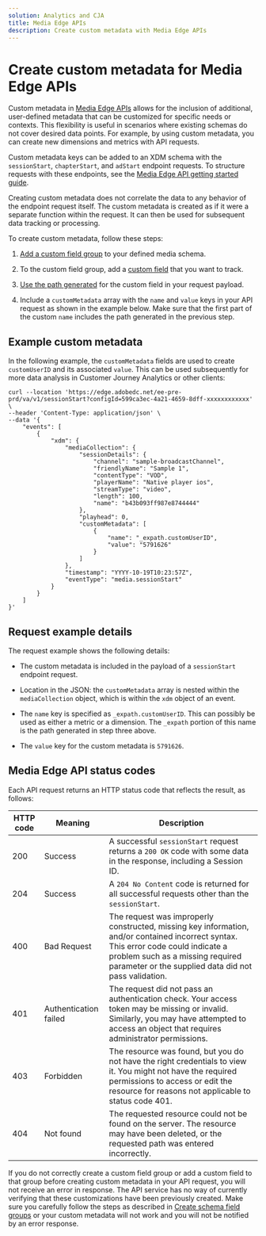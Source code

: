 ```yaml
---
solution: Analytics and CJA
title: Media Edge APIs
description: Create custom metadata with Media Edge APIs
---
```


# Create custom metadata for Media Edge APIs

Custom metadata in [Media Edge APIs](index.md) allows for the inclusion of additional, user-defined metadata that can be customized for specific needs or contexts. This flexibility is useful in scenarios where existing schemas do not cover desired data points. For example, by using custom metadata, you can create new dimensions and metrics with API requests. 

Custom metadata keys can be added to an XDM schema with the `sessionStart`, `chapterStart`, and `adStart` endpoint requests. To structure requests with these endpoints, see the [Media Edge API getting started guide](getting-started.md).

Creating custom metadata does not correlate the data to any behavior of the endpoint request itself. The custom metadata is created as if it were a separate function within the request. It can then be used for subsequent data tracking or processing.

To create custom metadata, follow these steps:

1. [Add a custom field group](https://experienceleague.adobe.com/en/docs/experience-platform/xdm/ui/resources/field-groups#create) to your defined media schema. 

2. To the custom field group, add a [custom field](https://experienceleague.adobe.com/en/docs/experience-platform/xdm/ui/resources/field-groups#add-fields) that you want to track.

3. [Use the path generated](https://experienceleague.adobe.com/en/docs/experience-platform/xdm/ui/fields/overview#type-specific-properties) for the custom field in your request payload.

4. Include a `customMetadata` array with the `name` and `value` keys in your API request as shown in the example below. Make sure that the first part of the custom `name` includes the path generated in the previous step.

## Example custom metadata

In the following example, the `customMetadata` fields are used to create `customUserID` and its associated `value`. This can be used subsequently for more data analysis in Customer Journey Analytics or other clients:

```curl
curl --location 'https://edge.adobedc.net/ee-pre-prd/va/v1/sessionStart?configId=599ca3ec-4a21-4659-8dff-xxxxxxxxxxxx' \
--header 'Content-Type: application/json' \
--data '{
    "events": [
        {
            "xdm": {
                "mediaCollection": {
                    "sessionDetails": {
                        "channel": "sample-broadcastChannel",
                        "friendlyName": "Sample 1",
                        "contentType": "VOD",
                        "playerName": "Native player ios",
                        "streamType": "video",
                        "length": 100,
                        "name": "b43b093ff987e8744444"
                    },
                    "playhead": 0,
                    "customMetadata": [
                        {
                            "name": "_expath.customUserID",
                            "value": "5791626"
                        }
                    ]
                },
                "timestamp": "YYYY-10-19T10:23:57Z",
                "eventType": "media.sessionStart"
            }
        }
    ]
}'
```

## Request example details

The request example shows the following details:

* The custom metadata is included in the payload of a `sessionStart` endpoint request.

* Location in the JSON: the `customMetadata` array is nested within the `mediaCollection` object, which is within the `xdm` object of an event. 

* The `name` key is specified as `_expath.customUserID`. This can possibly be used as either a metric or a dimension. The `_expath` portion of this name is the path generated in step three above.

* The `value` key for the custom metadata is `5791626`.

## Media Edge API status codes

Each API request returns an HTTP status code that reflects the result, as follows:

| HTTP code | Meaning | Description |
| --- | --- | --- |
| 200 | Success | A successful `sessionStart` request returns a `200 OK` code with some data in the response, including a Session ID. |
| 204 | Success | A `204 No Content` code is returned for all successful requests other than the `sessionStart`. |
| 400 | Bad Request | The request was improperly constructed, missing key information, and/or contained incorrect syntax. This error code could indicate a problem such as a missing required parameter or the supplied data did not pass validation. |
| 401 | Authentication failed | The request did not pass an authentication check. Your access token may be missing or invalid. Similarly, you may have attempted to access an object that requires administrator permissions. |
| 403 | Forbidden | The resource was found, but you do not have the right credentials to view it. You might not have the required permissions to access or edit the resource for reasons not applicable to status code 401. |
| 404 | Not found | The requested resource could not be found on the server. The resource may have been deleted, or the requested path was entered incorrectly. |

<InlineAlert variant="info" slots="text" />

If you do not correctly create a custom field group or add a custom field to that group before creating custom metadata in your API request, you will not receive an error in response. The API service has no way of currently verifying that these customizations have been previously created. Make sure you carefully follow the steps as described in [Create schema field groups](https://experienceleague.adobe.com/en/docs/platform-learn/tutorials/schemas/create-schema-field-groups) or your custom metadata will not work and you will not be notified by an error response.



